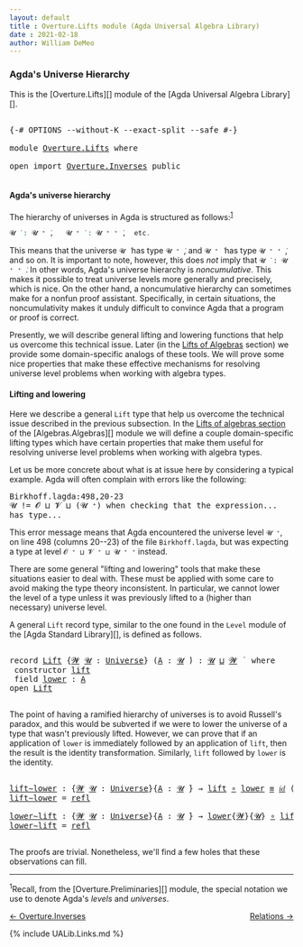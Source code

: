```yaml
---
layout: default
title : Overture.Lifts module (Agda Universal Algebra Library)
date : 2021-02-18
author: William DeMeo
---
```


### <a id="agdas-universe-hierarchy">Agda's Universe Hierarchy</a>

This is the [Overture.Lifts][] module of the [Agda Universal Algebra Library][].

<pre class="Agda">

<a id="293" class="Symbol">{-#</a> <a id="297" class="Keyword">OPTIONS</a> <a id="305" class="Pragma">--without-K</a> <a id="317" class="Pragma">--exact-split</a> <a id="331" class="Pragma">--safe</a> <a id="338" class="Symbol">#-}</a>

<a id="343" class="Keyword">module</a> <a id="350" href="Overture.Lifts.html" class="Module">Overture.Lifts</a> <a id="365" class="Keyword">where</a>

<a id="372" class="Keyword">open</a> <a id="377" class="Keyword">import</a> <a id="384" href="Overture.Inverses.html" class="Module">Overture.Inverses</a> <a id="402" class="Keyword">public</a>

</pre>

#### <a id="agdas-universe-hierarchy">Agda's universe hierarchy</a>

The hierarchy of universes in Agda is structured as follows:<sup>[1](Overture.Lifts.html#fn1)</sup>

```agda
𝓤 ̇ : 𝓤 ⁺ ̇,   𝓤 ⁺ ̇ : 𝓤 ⁺ ⁺ ̇,  etc.
```

This means that the universe `𝓤 ̇` has type `𝓤 ⁺ ̇`, and  `𝓤 ⁺ ̇` has type  `𝓤 ⁺ ⁺ ̇`, and so on.  It is important to note, however, this does *not* imply that  `𝓤 ̇ : 𝓤 ⁺ ⁺ ̇`. In other words, Agda's universe hierarchy is *noncumulative*. This makes it possible to treat universe levels more generally and precisely, which is nice. On the other hand, a noncumulative hierarchy can sometimes make for a nonfun proof assistant. Specifically, in certain situations, the noncumulativity makes it unduly difficult to convince Agda that a program or proof is correct.

Presently, we will describe general lifting and lowering functions that help us overcome this technical issue. Later (in the [Lifts of Algebras](Algebras.Algebras.html#lifts-of-algebras) section) we provide some domain-specific analogs of these tools. We will prove some nice properties that make these effective mechanisms for resolving universe level problems when working with algebra types.

#### <a id="lifting-and-lowering">Lifting and lowering</a>

Here we describe a general `Lift` type that help us overcome the technical issue described in the previous subsection.  In the [Lifts of algebras section](Algebras.Algebras.html#lifts-of-algebras) of the [Algebras.Algebras][] module we will define a couple domain-specific lifting types which have certain properties that make them useful for resolving universe level problems when working with algebra types.

Let us be more concrete about what is at issue here by considering a typical example. Agda will often complain with errors like the following:

<samp>
Birkhoff.lagda:498,20-23 <br>
𝓤 != 𝓞 ⊔ 𝓥 ⊔ (𝓤 ⁺) when checking that the expression... has type...
</samp>

This error message means that Agda encountered the universe level `𝓤 ⁺`, on line 498 (columns 20--23) of the file `Birkhoff.lagda`, but was expecting a type at level `𝓞 ⁺ ⊔ 𝓥 ⁺ ⊔ 𝓤 ⁺ ⁺` instead.

There are some general "lifting and lowering" tools that make these situations easier to deal with. These must be applied with some care to avoid making the type theory inconsistent. In particular, we cannot lower the level of a type unless it was previously lifted to a (higher than necessary) universe level.

A general `Lift` record type, similar to the one found in the `Level` module of the [Agda Standard Library][], is defined as follows.

<pre class="Agda">

<a id="2989" class="Keyword">record</a> <a id="Lift"></a><a id="2996" href="Overture.Lifts.html#2996" class="Record">Lift</a> <a id="3001" class="Symbol">{</a><a id="3002" href="Overture.Lifts.html#3002" class="Bound">𝓦</a> <a id="3004" href="Overture.Lifts.html#3004" class="Bound">𝓤</a> <a id="3006" class="Symbol">:</a> <a id="3008" href="Agda.Primitive.html#423" class="Postulate">Universe</a><a id="3016" class="Symbol">}</a> <a id="3018" class="Symbol">(</a><a id="3019" href="Overture.Lifts.html#3019" class="Bound">A</a> <a id="3021" class="Symbol">:</a> <a id="3023" href="Overture.Lifts.html#3004" class="Bound">𝓤</a> <a id="3025" href="Universes.html#403" class="Function Operator">̇</a><a id="3026" class="Symbol">)</a> <a id="3028" class="Symbol">:</a> <a id="3030" href="Overture.Lifts.html#3004" class="Bound">𝓤</a> <a id="3032" href="Agda.Primitive.html#636" class="Primitive Operator">⊔</a> <a id="3034" href="Overture.Lifts.html#3002" class="Bound">𝓦</a> <a id="3036" href="Universes.html#403" class="Function Operator">̇</a>  <a id="3039" class="Keyword">where</a>
 <a id="3046" class="Keyword">constructor</a> <a id="lift"></a><a id="3058" href="Overture.Lifts.html#3058" class="InductiveConstructor">lift</a>
 <a id="3064" class="Keyword">field</a> <a id="Lift.lower"></a><a id="3070" href="Overture.Lifts.html#3070" class="Field">lower</a> <a id="3076" class="Symbol">:</a> <a id="3078" href="Overture.Lifts.html#3019" class="Bound">A</a>
<a id="3080" class="Keyword">open</a> <a id="3085" href="Overture.Lifts.html#2996" class="Module">Lift</a>

</pre>

The point of having a ramified hierarchy of universes is to avoid Russell's paradox, and this would be subverted if we were to lower the universe of a type that wasn't previously lifted.  However, we can prove that if an application of `lower` is immediately followed by an application of `lift`, then the result is the identity transformation. Similarly, `lift` followed by `lower` is the identity.

<pre class="Agda">

<a id="lift∼lower"></a><a id="3518" href="Overture.Lifts.html#3518" class="Function">lift∼lower</a> <a id="3529" class="Symbol">:</a> <a id="3531" class="Symbol">{</a><a id="3532" href="Overture.Lifts.html#3532" class="Bound">𝓦</a> <a id="3534" href="Overture.Lifts.html#3534" class="Bound">𝓤</a> <a id="3536" class="Symbol">:</a> <a id="3538" href="Agda.Primitive.html#423" class="Postulate">Universe</a><a id="3546" class="Symbol">}{</a><a id="3548" href="Overture.Lifts.html#3548" class="Bound">A</a> <a id="3550" class="Symbol">:</a> <a id="3552" href="Overture.Lifts.html#3534" class="Bound">𝓤</a> <a id="3554" href="Universes.html#403" class="Function Operator">̇</a><a id="3555" class="Symbol">}</a> <a id="3557" class="Symbol">→</a> <a id="3559" href="Overture.Lifts.html#3058" class="InductiveConstructor">lift</a> <a id="3564" href="MGS-MLTT.html#3813" class="Function Operator">∘</a> <a id="3566" href="Overture.Lifts.html#3070" class="Field">lower</a> <a id="3572" href="Overture.Equality.html#2389" class="Datatype Operator">≡</a> <a id="3574" href="MGS-MLTT.html#3778" class="Function">𝑖𝑑</a> <a id="3577" class="Symbol">(</a><a id="3578" href="Overture.Lifts.html#2996" class="Record">Lift</a><a id="3582" class="Symbol">{</a><a id="3583" href="Overture.Lifts.html#3532" class="Bound">𝓦</a><a id="3584" class="Symbol">}</a> <a id="3586" href="Overture.Lifts.html#3548" class="Bound">A</a><a id="3587" class="Symbol">)</a>
<a id="3589" href="Overture.Lifts.html#3518" class="Function">lift∼lower</a> <a id="3600" class="Symbol">=</a> <a id="3602" href="Identity-Type.html#162" class="InductiveConstructor">refl</a>

<a id="lower∼lift"></a><a id="3608" href="Overture.Lifts.html#3608" class="Function">lower∼lift</a> <a id="3619" class="Symbol">:</a> <a id="3621" class="Symbol">{</a><a id="3622" href="Overture.Lifts.html#3622" class="Bound">𝓦</a> <a id="3624" href="Overture.Lifts.html#3624" class="Bound">𝓤</a> <a id="3626" class="Symbol">:</a> <a id="3628" href="Agda.Primitive.html#423" class="Postulate">Universe</a><a id="3636" class="Symbol">}{</a><a id="3638" href="Overture.Lifts.html#3638" class="Bound">A</a> <a id="3640" class="Symbol">:</a> <a id="3642" href="Overture.Lifts.html#3624" class="Bound">𝓤</a> <a id="3644" href="Universes.html#403" class="Function Operator">̇</a><a id="3645" class="Symbol">}</a> <a id="3647" class="Symbol">→</a> <a id="3649" href="Overture.Lifts.html#3070" class="Field">lower</a><a id="3654" class="Symbol">{</a><a id="3655" href="Overture.Lifts.html#3622" class="Bound">𝓦</a><a id="3656" class="Symbol">}{</a><a id="3658" href="Overture.Lifts.html#3624" class="Bound">𝓤</a><a id="3659" class="Symbol">}</a> <a id="3661" href="MGS-MLTT.html#3813" class="Function Operator">∘</a> <a id="3663" href="Overture.Lifts.html#3058" class="InductiveConstructor">lift</a> <a id="3668" href="Overture.Equality.html#2389" class="Datatype Operator">≡</a> <a id="3670" href="MGS-MLTT.html#3778" class="Function">𝑖𝑑</a> <a id="3673" href="Overture.Lifts.html#3638" class="Bound">A</a>
<a id="3675" href="Overture.Lifts.html#3608" class="Function">lower∼lift</a> <a id="3686" class="Symbol">=</a> <a id="3688" href="Identity-Type.html#162" class="InductiveConstructor">refl</a>

</pre>

The proofs are trivial. Nonetheless, we'll find a few holes that these observations can fill.

---------------

<sup>1</sup><span class="footnote" id="fn1">Recall, from the [Overture.Preliminaries][] module, the special notation we use to denote Agda's *levels* and *universes*.</span>


<p></p>

[← Overture.Inverses](Overture.Inverses.html)
<span style="float:right;">[Relations →](Relations.html)</span>

{% include UALib.Links.md %}
